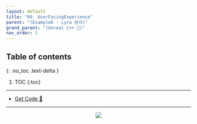 ```yaml
---
layout: default
title: "09. UserFacingExperience"
parent: "(Example6 - Lyra 분석)"
grand_parent: "(Unreal C++ 🚀)"
nav_order: 1
---
```


## Table of contents
{: .no_toc .text-delta }

1. TOC
{:toc}

---

* [Get Code 🌟](https://github.com/Arthur880708/LyraClone/tree/2)

---

<p align="center">
  <img src="https://taehyungs-programming-blog.github.io/blog/assets/images/unreal/unreal_cpp_6/ucpp6-9-1.png"/>
</p>



